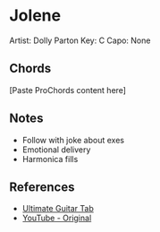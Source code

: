 # Jolene

Artist: Dolly Parton
Key: C
Capo: None

## Chords

[Paste ProChords content here]

## Notes

- Follow with joke about exes
- Emotional delivery
- Harmonica fills

## References

- [Ultimate Guitar Tab](https://tabs.ultimate-guitar.com/tab/dolly-parton/jolene-chords)
- [YouTube - Original](https://www.youtube.com/watch?v=Ixrje2rXLMA) 